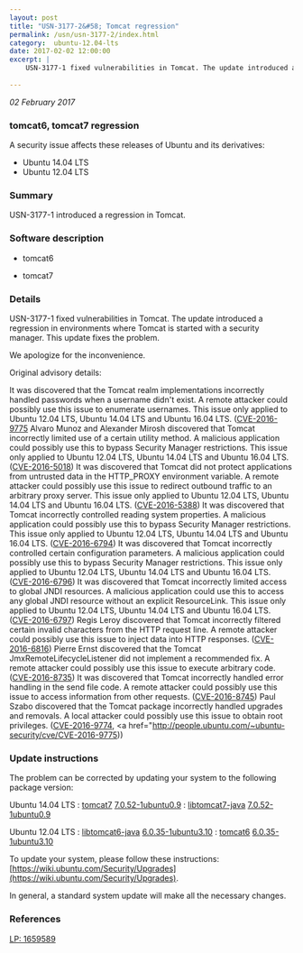 ```yaml
---
layout: post
title: "USN-3177-2&#58; Tomcat regression"
permalink: /usn/usn-3177-2/index.html
category:  ubuntu-12.04-lts
date: 2017-02-02 12:00:00
excerpt: |
    USN-3177-1 fixed vulnerabilities in Tomcat. The update introduced a regression in environments where Tomcat is started with a security manager. This update fixes the problem.
    
--- 
```

 
 

*02 February 2017*

### tomcat6, tomcat7 regression

A security issue affects these releases of Ubuntu and its derivatives:

* Ubuntu 14.04 LTS
* Ubuntu 12.04 LTS

### Summary

USN-3177-1 introduced a regression in Tomcat. 

### Software description

* tomcat6 

* tomcat7 

### Details

USN-3177-1 fixed vulnerabilities in Tomcat. The update introduced a regression in environments where Tomcat is started with a security manager. This update fixes the problem.

We apologize for the inconvenience.

Original advisory details:

 It was discovered that the Tomcat realm implementations incorrectly handled passwords when a username didn&#39;t exist. A remote attacker could possibly use this issue to enumerate usernames. This issue only applied to Ubuntu 12.04 LTS, Ubuntu 14.04 LTS and Ubuntu 16.04 LTS. ([CVE-2016-9775](http://people.ubuntu.com/~ubuntu-security/cve/CVE-2016-0762">CVE-2016-0762</a>) Alvaro Munoz and Alexander Mirosh discovered that Tomcat incorrectly limited use of a certain utility method. A malicious application could possibly use this to bypass Security Manager restrictions. This issue only applied to Ubuntu 12.04 LTS, Ubuntu 14.04 LTS and Ubuntu 16.04 LTS. (<a href="http://people.ubuntu.com/~ubuntu-security/cve/CVE-2016-5018">CVE-2016-5018</a>) It was discovered that Tomcat did not protect applications from untrusted data in the HTTP_PROXY environment variable. A remote attacker could possibly use this issue to redirect outbound traffic to an arbitrary proxy server. This issue only applied to Ubuntu 12.04 LTS, Ubuntu 14.04 LTS and Ubuntu 16.04 LTS. (<a href="http://people.ubuntu.com/~ubuntu-security/cve/CVE-2016-5388">CVE-2016-5388</a>) It was discovered that Tomcat incorrectly controlled reading system properties. A malicious application could possibly use this to bypass Security Manager restrictions. This issue only applied to Ubuntu 12.04 LTS, Ubuntu 14.04 LTS and Ubuntu 16.04 LTS. (<a href="http://people.ubuntu.com/~ubuntu-security/cve/CVE-2016-6794">CVE-2016-6794</a>) It was discovered that Tomcat incorrectly controlled certain configuration parameters. A malicious application could possibly use this to bypass Security Manager restrictions. This issue only applied to Ubuntu 12.04 LTS, Ubuntu 14.04 LTS and Ubuntu 16.04 LTS. (<a href="http://people.ubuntu.com/~ubuntu-security/cve/CVE-2016-6796">CVE-2016-6796</a>) It was discovered that Tomcat incorrectly limited access to global JNDI resources. A malicious application could use this to access any global JNDI resource without an explicit ResourceLink. This issue only applied to Ubuntu 12.04 LTS, Ubuntu 14.04 LTS and Ubuntu 16.04 LTS. (<a href="http://people.ubuntu.com/~ubuntu-security/cve/CVE-2016-6797">CVE-2016-6797</a>) Regis Leroy discovered that Tomcat incorrectly filtered certain invalid characters from the HTTP request line. A remote attacker could possibly use this issue to inject data into HTTP responses. (<a href="http://people.ubuntu.com/~ubuntu-security/cve/CVE-2016-6816">CVE-2016-6816</a>) Pierre Ernst discovered that the Tomcat JmxRemoteLifecycleListener did not implement a recommended fix. A remote attacker could possibly use this issue to execute arbitrary code. (<a href="http://people.ubuntu.com/~ubuntu-security/cve/CVE-2016-8735">CVE-2016-8735</a>) It was discovered that Tomcat incorrectly handled error handling in the send file code. A remote attacker could possibly use this issue to access information from other requests. (<a href="http://people.ubuntu.com/~ubuntu-security/cve/CVE-2016-8745">CVE-2016-8745</a>) Paul Szabo discovered that the Tomcat package incorrectly handled upgrades and removals. A local attacker could possibly use this issue to obtain root privileges. (<a href="http://people.ubuntu.com/~ubuntu-security/cve/CVE-2016-9774">CVE-2016-9774</a>, <a href="http://people.ubuntu.com/~ubuntu-security/cve/CVE-2016-9775)) 

### Update instructions

The problem can be corrected by updating your system to the following package version:

Ubuntu 14.04 LTS
 : [tomcat7](https://launchpad.net/ubuntu/+source/tomcat7) <span> [7.0.52-1ubuntu0.9](https://launchpad.net/ubuntu/+source/tomcat7/7.0.52-1ubuntu0.9) </span> 
 : [libtomcat7-java](https://launchpad.net/ubuntu/+source/tomcat7) <span> [7.0.52-1ubuntu0.9](https://launchpad.net/ubuntu/+source/tomcat7/7.0.52-1ubuntu0.9) </span> 

Ubuntu 12.04 LTS
 : [libtomcat6-java](https://launchpad.net/ubuntu/+source/tomcat6) <span> [6.0.35-1ubuntu3.10](https://launchpad.net/ubuntu/+source/tomcat6/6.0.35-1ubuntu3.10) </span> 
 : [tomcat6](https://launchpad.net/ubuntu/+source/tomcat6) <span> [6.0.35-1ubuntu3.10](https://launchpad.net/ubuntu/+source/tomcat6/6.0.35-1ubuntu3.10) </span> 

To update your system, please follow these instructions: [https://wiki.ubuntu.com/Security/Upgrades](https://wiki.ubuntu.com/Security/Upgrades).

In general, a standard system update will make all the necessary changes. 

### References

 
 [LP: 1659589](https://launchpad.net/bugs/1659589)
 

